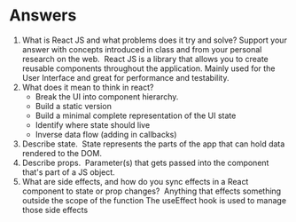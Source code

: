 # Answers

1. What is React JS and what problems does it try and solve? Support your answer with concepts introduced in class and from your personal research on the web.
​
   React JS is a library that allows you to create reusable components throughout the application.
   Mainly used for the User Interface and great for performance and testability.
​
1. What does it mean to think in react?
​
   - Break the UI into component hierarchy.
   - Build a static version
   - Build a minimal complete representation of the UI state
   - Identify where state should live
   - Inverse data flow (adding in callbacks)
​
1. Describe state.
​
   State represents the parts of the app that can hold data rendered to the DOM.
​
1. Describe props.
​
   Parameter(s) that gets passed into the component that's part of a JS object.
​
1. What are side effects, and how do you sync effects in a React component to state or prop changes?
​
   Anything that effects something outside the scope of the function
   The useEffect hook is used to manage those side effects

